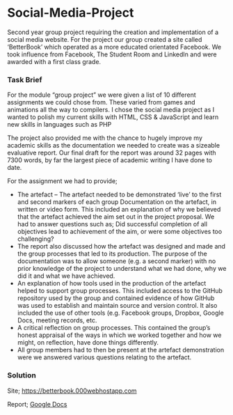 # Social-Media-Project

Second year group project requiring the creation and implementation of a social media website. For the project our group created a site called ‘BetterBook’ which operated as a more educated orientated Facebook. We took influence from Facebook, The Student Room and LinkedIn and were awarded with a first class grade.

<h3>Task Brief</h3>

For the module “group project” we were given a list of 10 different assignments we could chose from. These varied from games and animations all the way to compilers. I chose the social media project as I wanted to polish my current skills with HTML, CSS & JavaScript and learn new skills in languages such as PHP

The project also provided me with the chance to hugely improve my academic skills as the documentation we needed to create was a sizeable evaluative report. Our final draft for the report was around 32 pages with 7300 words, by far the largest piece of academic writing I have done to date.

For the assignment we had to provide;

<ul>
<li>The artefact – The artefact needed to be demonstrated ‘live’ to the first and second markers of each group
Documentation on the artefact, in written or video form. This included an explanation of why we believed that the artefact achieved the aim set out in the project proposal. We had to answer questions such as; Did successful completion of all objectives lead to achievement of the aim, or were some objectives too challenging? </li>
<li>The report also discussed how the artefact was designed and made and the group processes that led to its production. The purpose of the documentation was to allow someone (e.g. a second marker) with no prior knowledge of the project to understand what we had done, why we did it and what we have achieved.</li>
<li>An explanation of how tools used in the production of the artefact helped to support group processes. This included access to the GitHub repository used by the group and contained evidence of how GitHub was used to establish and maintain source and version control. It also included the use of other tools (e.g. Facebook groups, Dropbox, Google Docs, meeting records, etc.</li>
<li>A critical reflection on group processes. This contained the group’s honest appraisal of the ways in which we worked together and how we might, on reflection, have done things differently.</li>
<li>All group members had to then be present at the artefact demonstration were we answered various questions relating to the artefact.</li>
</ul>

<h3>Solution</h3>

Site; https://betterbook.000webhostapp.com

Report; <a href="https://docs.google.com/document/d/1QBMQIPz_trMcna2ht45sYuvGWUlKkKn5U6lZJLxH35E/edit?usp=sharing">Google Docs</a>
